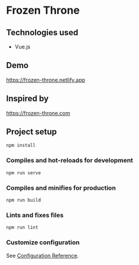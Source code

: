 # Frozen Throne

## Technologies used
- Vue.js

## Demo
https://frozen-throne.netlify.app

## Inspired by
https://frozen-throne.com

## Project setup
```
npm install
```

### Compiles and hot-reloads for development
```
npm run serve
```

### Compiles and minifies for production
```
npm run build
```

### Lints and fixes files
```
npm run lint
```

### Customize configuration
See [Configuration Reference](https://cli.vuejs.org/config/).

